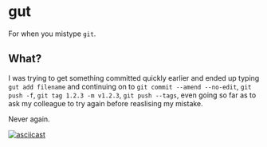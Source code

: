 # gut
For when you mistype `git`.

## What?

I was trying to get something committed quickly earlier and ended up typing `gut add filename` and continuing on to `git commit --amend --no-edit`, `git push -f`, `git tag 1.2.3 -m v1.2.3`, `git push --tags`, even going so far as to ask my colleague to try again before reaslising my mistake.

Never again.

[![asciicast](https://asciinema.org/a/413689.svg)](https://asciinema.org/a/413689)
